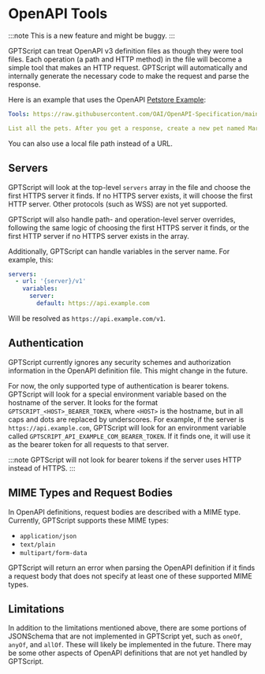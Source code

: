 # OpenAPI Tools

:::note
This is a new feature and might be buggy.
:::

GPTScript can treat OpenAPI v3 definition files as though they were tool files.
Each operation (a path and HTTP method) in the file will become a simple tool that makes an HTTP request.
GPTScript will automatically and internally generate the necessary code to make the request and parse the response.

Here is an example that uses the OpenAPI [Petstore Example](https://github.com/OAI/OpenAPI-Specification/blob/main/examples/v3.0/petstore.yaml):

```yaml
Tools: https://raw.githubusercontent.com/OAI/OpenAPI-Specification/main/examples/v3.0/petstore.yaml

List all the pets. After you get a response, create a new pet named Mark. He is a lizard.
```

You can also use a local file path instead of a URL.

## Servers

GPTScript will look at the top-level `servers` array in the file and choose the first HTTPS server it finds.
If no HTTPS server exists, it will choose the first HTTP server. Other protocols (such as WSS) are not yet supported.

GPTScript will also handle path- and operation-level server overrides, following the same logic of choosing the first HTTPS server it finds,
or the first HTTP server if no HTTPS server exists in the array.

Additionally, GPTScript can handle variables in the server name. For example, this:

```yaml
servers:
  - url: '{server}/v1'
    variables:
      server:
        default: https://api.example.com
```

Will be resolved as `https://api.example.com/v1`.

## Authentication

GPTScript currently ignores any security schemes and authorization information in the OpenAPI definition file. This might change in the future.

For now, the only supported type of authentication is bearer tokens. GPTScript will look for a special environment variable based
on the hostname of the server. It looks for the format `GPTSCRIPT_<HOST>_BEARER_TOKEN`, where `<HOST>` is the hostname, but in all caps and
dots are replaced by underscores. For example, if the server is `https://api.example.com`, GPTScript will look for an environment variable
called `GPTSCRIPT_API_EXAMPLE_COM_BEARER_TOKEN`. If it finds one, it will use it as the bearer token for all requests to that server.

:::note
GPTScript will not look for bearer tokens if the server uses HTTP instead of HTTPS.
:::

## MIME Types and Request Bodies

In OpenAPI definitions, request bodies are described with a MIME type. Currently, GPTScript supports these MIME types:
- `application/json`
- `text/plain`
- `multipart/form-data`

GPTScript will return an error when parsing the OpenAPI definition if it finds a request body that does not specify
at least one of these supported MIME types.

## Limitations

In addition to the limitations mentioned above, there are some portions of JSONSchema that are not implemented
in GPTScript yet, such as `oneOf`, `anyOf`, and `allOf`. These will likely be implemented in the future.
There may be some other aspects of OpenAPI definitions that are not yet handled by GPTScript.
